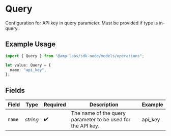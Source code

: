 # Query

Configuration for API key in query parameter. Must be provided if type is in-query.

## Example Usage

```typescript
import { Query } from "@amp-labs/sdk-node/models/operations";

let value: Query = {
  name: "api_key",
};
```

## Fields

| Field                                                       | Type                                                        | Required                                                    | Description                                                 | Example                                                     |
| ----------------------------------------------------------- | ----------------------------------------------------------- | ----------------------------------------------------------- | ----------------------------------------------------------- | ----------------------------------------------------------- |
| `name`                                                      | *string*                                                    | :heavy_check_mark:                                          | The name of the query parameter to be used for the API key. | api_key                                                     |